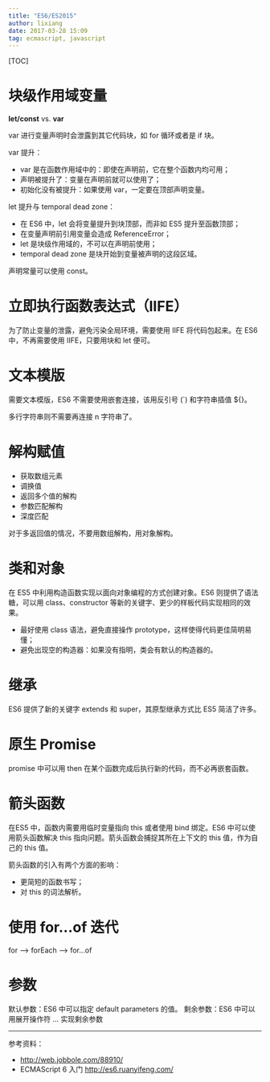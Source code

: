```yaml
---
title: "ES6/ES2015"
author: lixiang
date: 2017-03-28 15:09
tag: ecmascript, javascript
---
```


[TOC]

# 块级作用域变量

**let/const** vs. **var**

var 进行变量声明时会泄露到其它代码块，如 for 循环或者是 if 块。

var 提升：
- var 是在函数作用域中的：即使在声明前，它在整个函数内均可用；
- 声明被提升了：变量在声明前就可以使用了；
- 初始化没有被提升：如果使用 var，一定要在顶部声明变量。

let 提升与 temporal dead zone：
- 在 ES6 中，let 会将变量提升到块顶部，而非如 ES5 提升至函数顶部；
- 在变量声明前引用变量会造成 ReferenceError；
- let 是块级作用域的，不可以在声明前使用；
- temporal dead zone 是块开始到变量被声明的这段区域。

声明常量可以使用 const。

# 立即执行函数表达式（IIFE）

为了防止变量的泄露，避免污染全局环境，需要使用 IIFE 将代码包起来。在 ES6 中，不再需要使用 IIFE，只要用块和 let 便可。

# 文本模版

需要文本模版，ES6 不需要使用嵌套连接，该用反引号 (`) 和字符串插值 ${}。

多行字符串则不需要再连接 n 字符串了。

# 解构赋值

- 获取数组元素
- 调换值
- 返回多个值的解构
- 参数匹配解构
- 深度匹配

对于多返回值的情况，不要用数组解构，用对象解构。

# 类和对象

在 ES5 中利用构造函数实现以面向对象编程的方式创建对象。ES6 则提供了语法糖，可以用 class、constructor 等新的关键字、更少的样板代码实现相同的效果。

- 最好使用 class 语法，避免直接操作 prototype，这样使得代码更佳简明易懂；
- 避免出现空的构造器：如果没有指明，类会有默认的构造器的。

# 继承

ES6 提供了新的关键字 extends 和 super，其原型继承方式比 ES5 简洁了许多。

# 原生 Promise

promise 中可以用 then 在某个函数完成后执行新的代码，而不必再嵌套函数。

# 箭头函数

在ES5 中，函数内需要用临时变量指向 this 或者使用 bind 绑定。ES6 中可以使用箭头函数解决 this 指向问题。箭头函数会捕捉其所在上下文的 this 值，作为自己的 this 值。

箭头函数的引入有两个方面的影响：
- 更简短的函数书写；
- 对 this 的词法解析。

# 使用 for...of 迭代

for --> forEach --> for...of

# 参数

默认参数：ES6 中可以指定 default parameters 的值。
剩余参数：ES6 中可以用展开操作符 ... 实现剩余参数



---

参考资料：

- http://web.jobbole.com/88910/
- ECMAScript 6 入门 http://es6.ruanyifeng.com/
